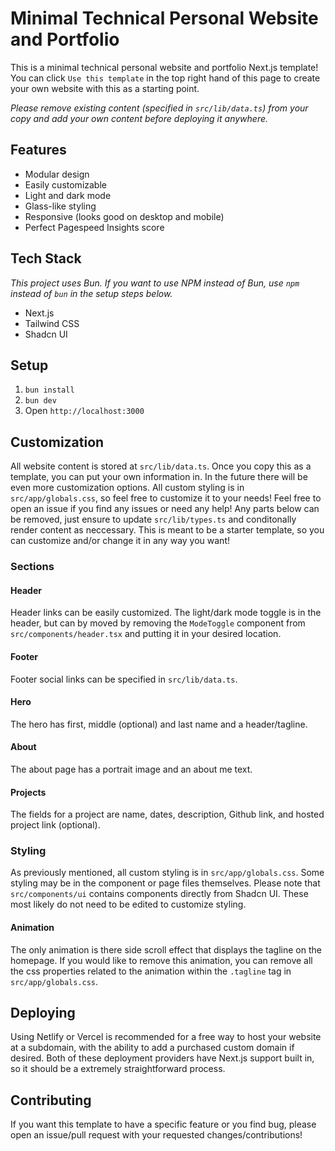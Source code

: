 # Minimal Technical Personal Website and Portfolio

This is a minimal technical personal website and portfolio Next.js template! You can click `Use this template` in the top right hand of this page to create your own website with this as a starting point. 

*Please remove existing content (specified in `src/lib/data.ts`) from your copy and add your own content before deploying it anywhere.*

## Features
- Modular design
- Easily customizable
- Light and dark mode
- Glass-like styling
- Responsive (looks good on desktop and mobile)
- Perfect Pagespeed Insights score

## Tech Stack
*This project uses Bun. If you want to use NPM instead of Bun, use `npm` instead of `bun` in the setup steps below.*
- Next.js
- Tailwind CSS
- Shadcn UI

## Setup
1. `bun install`
2. `bun dev`
3. Open `http://localhost:3000`

## Customization
All website content is stored at `src/lib/data.ts`. Once you copy this as a template, you can put your own information in. In the future there will be even more customization options. All custom styling is in `src/app/globals.css`, so feel free to customize it to your needs! Feel free to open an issue if you find any issues or need any help! Any parts below can be removed, just ensure to update `src/lib/types.ts` and conditonally render content as neccessary. This is meant to be a starter template, so you can customize and/or change it in any way you want!

### Sections

#### Header
Header links can be easily customized. The light/dark mode toggle is in the header, but can by moved by removing the `ModeToggle` component from `src/components/header.tsx` and putting it in your desired location.

#### Footer
Footer social links can be specified in `src/lib/data.ts`.

#### Hero
The hero has first, middle (optional) and last name and a header/tagline.

#### About
The about page has a portrait image and an about me text.

#### Projects
The fields for a project are name, dates, description, Github link, and hosted project link (optional).

### Styling
As previously mentioned, all custom styling is in `src/app/globals.css`. Some styling may be in the component or page files themselves. Please note that `src/components/ui` contains components directly from Shadcn UI. These most likely do not need to be edited to customize styling.

#### Animation
The only animation is there side scroll effect that displays the tagline on the homepage. If you would like to remove this animation, you can remove all the css properties related to the animation within the `.tagline` tag in `src/app/globals.css`.

## Deploying 
Using Netlify or Vercel is recommended for a free way to host your website at a subdomain, with the ability to add a purchased custom domain if desired. Both of these deployment providers have Next.js support built in, so it should be a extremely straightforward process.

## Contributing
If you want this template to have a specific feature or you find bug, please open an issue/pull request with your requested changes/contributions!
